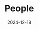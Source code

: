 ---
title: People
date: 2024-12-18

type: landing

sections:
  - block: people
    content:
      title: People
      # Choose which groups/teams of users to display.
      #   Edit `user_groups` in each user's profile to add them to one or more of these groups.
      user_groups:
          - Professor
          - Researcher
          - Postdoc
          - Graduate Student
          - Administration
          - Visitor
          - Alumni
      sort_by: Params.last_name
      sort_ascending: true
    design:
      show_interests: false
      show_role: true
      show_social: false
      show_organizations: true
---